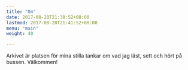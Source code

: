 ```yaml
---
title: "Om"
date: 2017-08-20T21:38:52+08:00
lastmod: 2017-08-28T21:41:52+08:00
menu: "main"
weight: 40

---
```


Arkivet är platsen för mina stilla tankar om vad jag läst, sett och hört på bussen. Välkommen!
